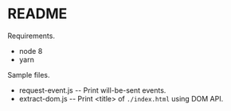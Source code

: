 # README

Requirements.
* node 8
* yarn

Sample files. 
* request-event.js -- Print will-be-sent events.
* extract-dom.js -- Print &lt;title> of `./index.html` using DOM API.
